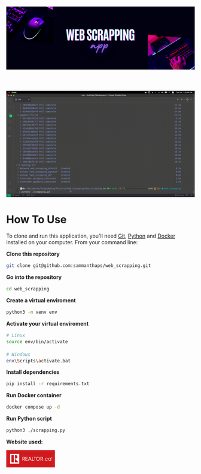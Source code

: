 <h1 align="center">
  <br />
  <a href="https://www.canva.com/design/play?category=tACFapY0WQc&referrer=banners-landing-page">
    <img
      src="./images/banner.png"
      alt=""
      width="1000"
  /></a>
</h1>

<p align="center">
  <a href="https://www.python.org/">
    <img
      src="https://forthebadge.com/images/badges/made-with-python.svg"
      alt=""
    />
  </a>
</p>

![demo](./images/demo.gif)

# How To Use

To clone and run this application, you'll need [Git](https://git-scm.com/downloads), [Python](https://www.python.org/) and [Docker](https://docs.docker.com/get-started/08_using_compose/) installed on your computer. From your command line:

**Clone this repository**

```bash
git clone git@github.com:sammanthaps/web_scrapping.git
```

**Go into the repository**

```bash
cd web_scrapping
```

**Create a virtual enviroment**

```bash
python3 -m venv env
```

**Activate your virtual enviroment**

```bash
# Linux
source env/bin/activate

# Windows
env\Scripts\activate.bat
```

**Install dependencies**

```bash
pip install -r requirements.txt
```

**Run Docker container**

```bash
docker compose up -d
```

**Run Python script**

```bash
python3 ./scrapping.py
```

**Website used:**

<p align="left">
  <a href="https://www.realtor.ca/">
    <img
      src="./images/realtorca.svg"
      alt=""
      width="130"
    />
  </a>
</p>
